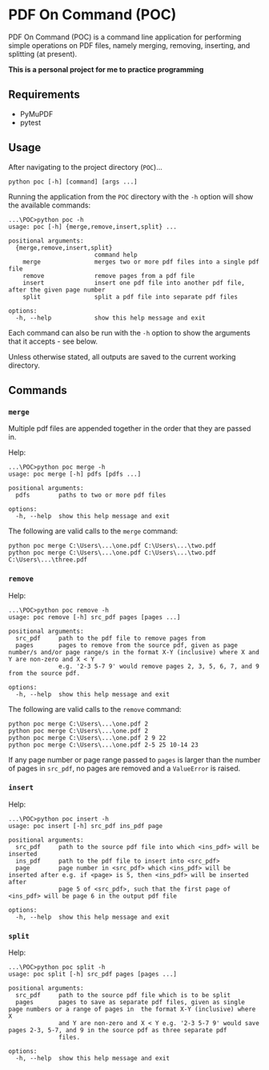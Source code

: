 
# PDF On Command (POC)

PDF On Command (POC) is a command line application for performing simple operations on PDF files, namely merging, removing, inserting, and splitting (at present). 

**This is a personal project for me to practice programming**


## Requirements

- PyMuPDF
- pytest

## Usage

After navigating to the project directory (`POC`)...

```
python poc [-h] [command] [args ...]
```

Running the application from the `POC` directory with the `-h` option will show the available commands:

```
...\POC>python poc -h
usage: poc [-h] {merge,remove,insert,split} ...

positional arguments:
  {merge,remove,insert,split}
                        command help
    merge               merges two or more pdf files into a single pdf file
    remove              remove pages from a pdf file
    insert              insert one pdf file into another pdf file, after the given page number
    split               split a pdf file into separate pdf files

options:
  -h, --help            show this help message and exit
```

Each command can also be run with the `-h` option to show the arguments that it accepts - see below.

Unless otherwise stated, all outputs are saved to the current working directory.

## Commands

### ```merge```

Multiple pdf files are appended together in the order that they are passed in. 

Help:
```
...\POC>python poc merge -h
usage: poc merge [-h] pdfs [pdfs ...]

positional arguments:
  pdfs        paths to two or more pdf files

options:
  -h, --help  show this help message and exit
```

The following are valid calls to the `merge` command:
```
python poc merge C:\Users\...\one.pdf C:\Users\...\two.pdf
python poc merge C:\Users\...\one.pdf C:\Users\...\two.pdf C:\Users\...\three.pdf
```

### ```remove```

Help:

```
...\POC>python poc remove -h
usage: poc remove [-h] src_pdf pages [pages ...]

positional arguments:
  src_pdf     path to the pdf file to remove pages from
  pages       pages to remove from the source pdf, given as page number/s and/or page range/s in the format X-Y (inclusive) where X and Y are non-zero and X < Y  
              e.g. '2-3 5-7 9' would remove pages 2, 3, 5, 6, 7, and 9 from the source pdf.

options:
  -h, --help  show this help message and exit
```

The following are valid calls to the `remove` command:
```
python poc merge C:\Users\...\one.pdf 2 
python poc merge C:\Users\...\one.pdf 2
python poc merge C:\Users\...\one.pdf 2 9 22
python poc merge C:\Users\...\one.pdf 2-5 25 10-14 23
```
If any page number or page range passed to `pages` is larger than the number of pages in `src_pdf`, no pages are removed and a `ValueError` is raised. 


### ```insert```

Help:
```
...\POC>python poc insert -h
usage: poc insert [-h] src_pdf ins_pdf page

positional arguments:
  src_pdf     path to the source pdf file into which <ins_pdf> will be inserted
  ins_pdf     path to the pdf file to insert into <src_pdf>
  page        page number in <src_pdf> which <ins_pdf> will be inserted after e.g. if <page> is 5, then <ins_pdf> will be inserted after   
              page 5 of <src_pdf>, such that the first page of <ins_pdf> will be page 6 in the output pdf file

options:
  -h, --help  show this help message and exit
```

### ```split```

Help:
```
...\POC>python poc split -h
usage: poc split [-h] src_pdf pages [pages ...]

positional arguments:
  src_pdf     path to the source pdf file which is to be split
  pages       pages to save as separate pdf files, given as single page numbers or a range of pages in  the format X-Y (inclusive) where X
              and Y are non-zero and X < Y e.g. '2-3 5-7 9' would save pages 2-3, 5-7, and 9 in the source pdf as three separate pdf
              files.

options:
  -h, --help  show this help message and exit
```





